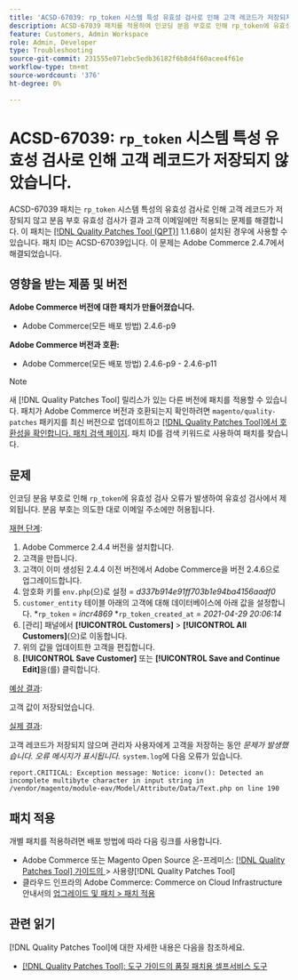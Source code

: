 ```yaml
---
title: 'ACSD-67039: rp_token 시스템 특성 유효성 검사로 인해 고객 레코드가 저장되지 않았습니다.'
description: ACSD-67039 패치를 적용하여 인코딩 분음 부호로 인해 rp_token에 유효성 검사가 중단되는 Adobe Commerce 문제를 해결합니다.
feature: Customers, Admin Workspace
role: Admin, Developer
type: Troubleshooting
source-git-commit: 231555e071ebc5edb36182f6b8d4f60acee4f61e
workflow-type: tm+mt
source-wordcount: '376'
ht-degree: 0%

---
```


# ACSD-67039: `rp_token` 시스템 특성 유효성 검사로 인해 고객 레코드가 저장되지 않았습니다.

ACSD-67039 패치는 `rp_token` 시스템 특성의 유효성 검사로 인해 고객 레코드가 저장되지 않고 분음 부호 유효성 검사가 결과 고객 이메일에만 적용되는 문제를 해결합니다. 이 패치는 [[!DNL Quality Patches Tool (QPT)]](/help/tools/quality-patches-tool/quality-patches-tool-to-self-serve-quality-patches.md) 1.1.68이 설치된 경우에 사용할 수 있습니다. 패치 ID는 ACSD-67039입니다. 이 문제는 Adobe Commerce 2.4.7에서 해결되었습니다.

## 영향을 받는 제품 및 버전

**Adobe Commerce 버전에 대한 패치가 만들어졌습니다.**

* Adobe Commerce(모든 배포 방법) 2.4.6-p9

**Adobe Commerce 버전과 호환:**

* Adobe Commerce(모든 배포 방법) 2.4.6-p9 - 2.4.6-p11

>[!NOTE]
>
>새 [!DNL Quality Patches Tool] 릴리스가 있는 다른 버전에 패치를 적용할 수 있습니다. 패치가 Adobe Commerce 버전과 호환되는지 확인하려면 `magento/quality-patches` 패키지를 최신 버전으로 업데이트하고 [[!DNL Quality Patches Tool]에서 호환성을 확인합니다. 패치 검색 페이지](https://experienceleague.adobe.com/tools/commerce-quality-patches/index.html?lang=ko). 패치 ID를 검색 키워드로 사용하여 패치를 찾습니다.

## 문제

인코딩 분음 부호로 인해 `rp_token`에 유효성 검사 오류가 발생하여 유효성 검사에서 제외됩니다. 분음 부호는 의도한 대로 이메일 주소에만 허용됩니다.

<u>재현 단계</u>:

1. Adobe Commerce 2.4.4 버전을 설치합니다.
1. 고객을 만듭니다.
1. 고객이 이미 생성된 2.4.4 이전 버전에서 Adobe Commerce을 버전 2.4.6으로 업그레이드합니다.
1. 암호화 키를 `env.php`(으)로 설정 =
   *d337b914e91ff703b1e94ba4156aadf0*
1. `customer_entity` 테이블 아래의 고객에 대해 데이터베이스에 아래 값을 설정합니다.
*`rp_token` = *incr4869*
*`rp_token_created_at` = *2021-04-29 20:06:14*
1. [관리] 패널에서 **[!UICONTROL Customers]** > **[!UICONTROL All Customers]**(으)로 이동합니다.
1. 위의 값을 업데이트한 고객을 편집합니다.
1. **[!UICONTROL Save Customer]** 또는 **[!UICONTROL Save and Continue Edit]**&#x200B;을(를) 클릭합니다.

<u>예상 결과</u>:

고객 값이 저장되었습니다.

<u>실제 결과</u>:

고객 레코드가 저장되지 않으며 관리자 사용자에게 고객을 저장하는 동안 *문제가 발생했습니다. 오류 메시지가 표시됩니다.*
`system.log`에 다음 오류가 있습니다.

```
report.CRITICAL: Exception message: Notice: iconv(): Detected an incomplete multibyte character in input string in /vendor/magento/module-eav/Model/Attribute/Data/Text.php on line 190
```

## 패치 적용

개별 패치를 적용하려면 배포 방법에 따라 다음 링크를 사용합니다.

* Adobe Commerce 또는 Magento Open Source 온-프레미스: [[!DNL Quality Patches Tool]  가이드의 ](/help/tools/quality-patches-tool/usage.md)> 사용량[!DNL Quality Patches Tool]
* 클라우드 인프라의 Adobe Commerce: Commerce on Cloud Infrastructure 안내서의 [업그레이드 및 패치 > 패치 적용](https://experienceleague.adobe.com/docs/commerce-cloud-service/user-guide/develop/upgrade/apply-patches.html?lang=ko)

## 관련 읽기

[!DNL Quality Patches Tool]에 대한 자세한 내용은 다음을 참조하세요.

* [[!DNL Quality Patches Tool]: 도구 가이드의 품질 패치용 셀프서비스 도구](/help/tools/quality-patches-tool/quality-patches-tool-to-self-serve-quality-patches.md)
